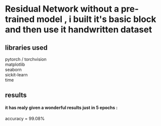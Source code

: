 <h1>Residual Network without a pre-trained model , i built it's basic block and then use it handwritten dataset</h1>
<h2>libraries used</h2>
<p>
  pytorch / torchvision <br>
  matplotlib <br>
  seaborn <br>
  sickit-learn<br>
  time<br>
</p>
<h2>results</h2>
<h4>it has realy given a wonderful results just in 5 epochs :</h4>
<p>accuracy = 99.08%</p>
